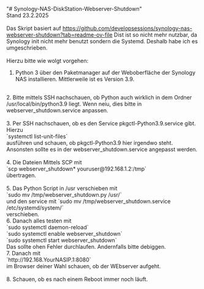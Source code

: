 "# Synology-NAS-DiskStation-Webserver-Shutdown" 
<br>
Stand 23.2.2025<br>
<br>
Das Skript basiert auf https://github.com/developsessions/synology-nas-webserver-shutdown?tab=readme-ov-file
Dist ist so nicht mehr nutzbar, da Synology init nicht mehr benutzt sondern die Systemd. Deshalb habe ich es umgeschrieben.<br>
<br>
Hierzu bitte wie wolgt vorgehen:<br>
1. Python 3 über den Paketmanager auf der Weboberfläche der Synology NAS installieren. Mittlerweile ist es Version 3.9.<br>
<br>
2. Bitte mittels SSH nachschauen, ob Python auch wirklich in dem Ordner<br>
/usr/local/bin/python3.9
liegt. Wenn neiu, dies bitte in webserver_shutdown.service anpassen.<br>
<br>
3. Per SSH nachschauen, ob es den Service pkgctl-Python3.9.service gibt. Hierzu<br>
`systemctl list-unit-files`<br>
ausführen und schauen, ob pkgctl-Python3.9 hier irgendwo steht. Ansonsten sollte es in der webserver_shutdown.service angepasst werden.<br>
<br>
4. Die Dateien
Mittels SCP mit<br>
`scp webserver_shutdown* youruser@192.168.1.2:/tmp`<br>
übertragen.<br>
<br>
5. Das Python Script in /usr verschieben mit <br>
`sudo mv /tmp/webserver_shutdown.py /usr/`<br>
und den service mit 
`sudo mv /tmp/webserver_shutdown.service /etc/systemd/system/`<br>
verschieben.
<br>
6. Danach alles testen mit<br>
`sudo systemctl daemon-reload`<br>
`sudo systemctl enable webserver_shutdown`<br>
`sudo systemctl start webserver_shutdown`<br>
Das sollte ohen Fehler durchlaufen. Andernfalls bitte debiggen.<br>
7. Danach mit<br>
`http://192.168.YourNASIP.1:8080`<br>
im Browser deiner Wahl schauen, ob der WEbserver aufgeht.<br>
<br>
8. Schauen, ob es nach einem Reboot immer noch läuft.